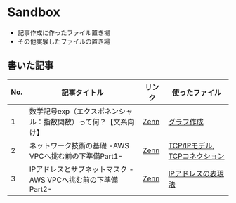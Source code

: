 # Sandbox
- 記事作成に作ったファイル置き場
- その他実験したファイルの置き場

## 書いた記事

| No.  | 記事タイトル                                                                 | リンク                                                                                   | 使ったファイル                                                                 |
|------|------------------------------------------------------------------------------|------------------------------------------------------------------------------------------|--------------------------------------------------------------------------------|
| 1    | 数学記号exp（エクスポネンシャル：指数関数）って何？【文系向け】              | [Zenn](https://zenn.dev/channnnsm/articles/accba953773366)                              | [グラフ作成](https://github.com/channnnsm/sandbox/blob/main/generate_graph_images.py) |
| 2    | ネットワーク技術の基礎 -AWS VPCへ挑む前の下準備Part1-              | [Zenn](https://zenn.dev/channnnsm/articles/fb5c12a2a4d8bb)                              | [TCP/IPモデル](https://github.com/channnnsm/sandbox/blob/main/TCP_IP_model.svg), [TCPコネクション](https://github.com/channnnsm/sandbox/blob/main/TCPconnection.md) |
| 3    | IPアドレスとサブネットマスク -AWS VPCへ挑む前の下準備Part2-              | [Zenn](https://zenn.dev/channnnsm/articles/26498203879f9b)                              | [IPアドレスの表現法](https://github.com/channnnsm/sandbox/blob/main/TCP_IP_model.svg) |
